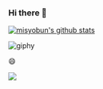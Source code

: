 ### Hi there 👋

[![misyobun's github stats](https://github-readme-stats.vercel.app/api?username=misyobun&show_icons=true)](https://github.com/anuraghazra/github-readme-stats)


![giphy](https://media.giphy.com/media/WsJzXF8M8tl6w/giphy.gif)


😄 

![](https://komarev.com/ghpvc/?username=misyobun)

